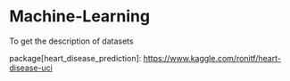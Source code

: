 # Machine-Learning
To get the description of datasets


package[heart_disease_prediction]: https://www.kaggle.com/ronitf/heart-disease-uci
